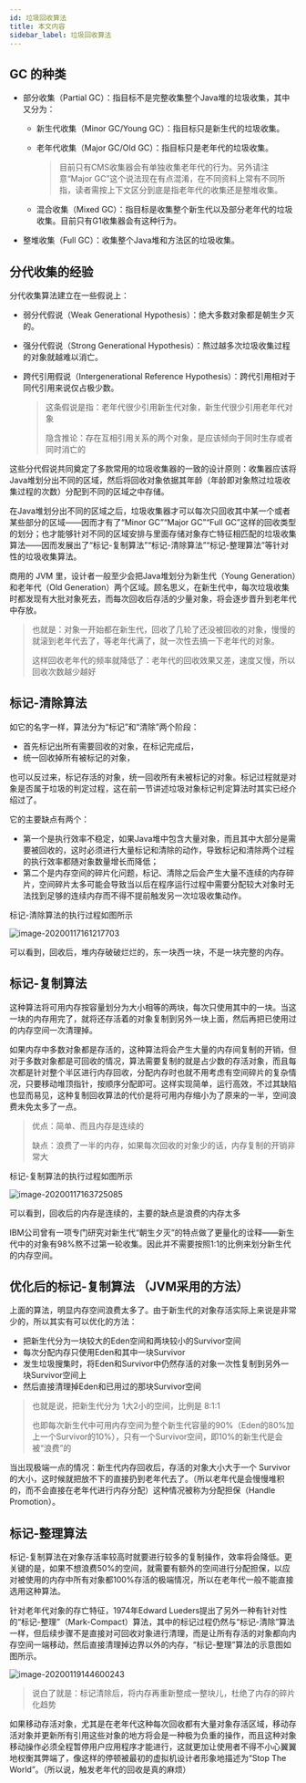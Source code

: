 ```yaml
---
id: 垃圾回收算法
title: 本文内容
sidebar_label: 垃圾回收算法
---
```




## GC 的种类

- 部分收集（Partial GC）：指目标不是完整收集整个Java堆的垃圾收集，其中又分为：

  - 新生代收集（Minor GC/Young GC）：指目标只是新生代的垃圾收集。

  - 老年代收集（Major GC/Old GC）：指目标只是老年代的垃圾收集。

    > 目前只有CMS收集器会有单独收集老年代的行为。另外请注意“Major GC”这个说法现在有点混淆，在不同资料上常有不同所指，读者需按上下文区分到底是指老年代的收集还是整堆收集。

  - 混合收集（Mixed GC）：指目标是收集整个新生代以及部分老年代的垃圾收集。目前只有G1收集器会有这种行为。

- 整堆收集（Full GC）：收集整个Java堆和方法区的垃圾收集。



## 分代收集的经验

分代收集算法建立在一些假说上：

- 弱分代假说（Weak Generational Hypothesis）：绝大多数对象都是朝生夕灭的。

- 强分代假说（Strong Generational Hypothesis）：熬过越多次垃圾收集过程的对象就越难以消亡。

- 跨代引用假说（Intergenerational Reference Hypothesis）：跨代引用相对于同代引用来说仅占极少数。

  > 这条假说是指：老年代很少引用新生代对象，新生代很少引用老年代对象
  >
  > 隐含推论：存在互相引用关系的两个对象，是应该倾向于同时生存或者同时消亡的

  

这些分代假说共同奠定了多款常用的垃圾收集器的一致的设计原则：收集器应该将Java堆划分出不同的区域，然后将回收对象依据其年龄（年龄即对象熬过垃圾收集过程的次数）分配到不同的区域之中存储。

在Java堆划分出不同的区域之后，垃圾收集器才可以每次只回收其中某一个或者某些部分的区域——因而才有了“Minor GC”“Major GC”“Full GC”这样的回收类型的划分；也才能够针对不同的区域安排与里面存储对象存亡特征相匹配的垃圾收集算法——因而发展出了“标记-复制算法”“标记-清除算法”“标记-整理算法”等针对性的垃圾收集算法。

商用的 JVM 里，设计者一般至少会把Java堆划分为新生代（Young Generation）和老年代（Old Generation）两个区域。顾名思义，在新生代中，每次垃圾收集时都发现有大批对象死去，而每次回收后存活的少量对象，将会逐步晋升到老年代中存放。

> 也就是：对象一开始都在新生代，回收了几轮了还没被回收的对象，慢慢的就滚到老年代去了，等老年代满了，就一次性去搞一下老年代的对象。
>
> 这样回收老年代的频率就降低了：老年代的回收效果又差，速度又慢，所以回收次数越少越好



## 标记-清除算法

如它的名字一样，算法分为“标记”和“清除”两个阶段：

- 首先标记出所有需要回收的对象，在标记完成后，
- 统一回收掉所有被标记的对象，

也可以反过来，标记存活的对象，统一回收所有未被标记的对象。标记过程就是对象是否属于垃圾的判定过程，这在前一节讲述垃圾对象标记判定算法时其实已经介绍过了。

它的主要缺点有两个：

- 第一个是执行效率不稳定，如果Java堆中包含大量对象，而且其中大部分是需要被回收的，这时必须进行大量标记和清除的动作，导致标记和清除两个过程的执行效率都随对象数量增长而降低；
- 第二个是内存空间的碎片化问题，标记、清除之后会产生大量不连续的内存碎片，空间碎片太多可能会导致当以后在程序运行过程中需要分配较大对象时无法找到足够的连续内存而不得不提前触发另一次垃圾收集动作。

标记-清除算法的执行过程如图所示

![image-20200117161217703](../assets/image-20200117161217703.png)

可以看到，回收后，堆内存破破烂烂的，东一块西一块，不是一块完整的内存。



## 标记-复制算法

这种算法将可用内存按容量划分为大小相等的两块，每次只使用其中的一块。当这一块的内存用完了，就将还存活着的对象复制到另外一块上面，然后再把已使用过的内存空间一次清理掉。

如果内存中多数对象都是存活的，这种算法将会产生大量的内存间复制的开销，但对于多数对象都是可回收的情况，算法需要复制的就是占少数的存活对象，而且每次都是针对整个半区进行内存回收，分配内存时也就不用考虑有空间碎片的复杂情况，只要移动堆顶指针，按顺序分配即可。这样实现简单，运行高效，不过其缺陷也显而易见，这种复制回收算法的代价是将可用内存缩小为了原来的一半，空间浪费未免太多了一点。

> 优点：简单、而且内存是连续的
>
> 缺点：浪费了一半的内存，如果每次回收的对象少的话，内存复制的开销非常大

标记-复制算法的执行过程如图所示

![image-20200117163725085](../assets/image-20200117163725085.png)

可以看到，回收后的内存是连续的，主要的缺点是浪费的内存太多

IBM公司曾有一项专门研究对新生代“朝生夕灭”的特点做了更量化的诠释——新生代中的对象有98%熬不过第一轮收集。因此并不需要按照1∶1的比例来划分新生代的内存空间。



## 优化后的标记-复制算法 （JVM采用的方法）

上面的算法，明显内存空间浪费太多了。由于新生代的对象存活实际上来说是非常少的，所以其实有可以优化的方法：

- 把新生代分为一块较大的Eden空间和两块较小的Survivor空间
- 每次分配内存只使用Eden和其中一块Survivor
- 发生垃圾搜集时，将Eden和Survivor中仍然存活的对象一次性复制到另外一块Survivor空间上
- 然后直接清理掉Eden和已用过的那块Survivor空间

> 也就是说，把新生代分为 1大2小的空间，比例是 8:1:1
>
> 也即每次新生代中可用内存空间为整个新生代容量的90%（Eden的80%加上一个Survivor的10%），只有一个Survivor空间，即10%的新生代是会被“浪费”的

当出现极端一点的情况：新生代内存回收后，存活的对象大小大于一个 Survivor 的大小，这时候就把放不下的直接扔到老年代去了。（所以老年代是会慢慢堆积的，而不会直接在老年代进行内存分配）这种情况被称为分配担保（Handle Promotion）。



## 标记-整理算法

标记-复制算法在对象存活率较高时就要进行较多的复制操作，效率将会降低。更关键的是，如果不想浪费50%的空间，就需要有额外的空间进行分配担保，以应对被使用的内存中所有对象都100%存活的极端情况，所以在老年代一般不能直接选用这种算法。

针对老年代对象的存亡特征，1974年Edward Lueders提出了另外一种有针对性的“标记-整理”（Mark-Compact）算法，其中的标记过程仍然与“标记-清除”算法一样，但后续步骤不是直接对可回收对象进行清理，而是让所有存活的对象都向内存空间一端移动，然后直接清理掉边界以外的内存，“标记-整理”算法的示意图如图所示。

![image-20200119144600243](../assets/image-20200119144600243.png)

> 说白了就是：标记清除后，将内存再重新整成一整块儿，杜绝了内存的碎片化趋势

如果移动存活对象，尤其是在老年代这种每次回收都有大量对象存活区域，移动存活对象并更新所有引用这些对象的地方将会是一种极为负重的操作，而且这种对象移动操作必须全程暂停用户应用程序才能进行，这就更加让使用者不得不小心翼翼地权衡其弊端了，像这样的停顿被最初的虚拟机设计者形象地描述为“Stop The World”。（所以说，触发老年代的回收是真的麻烦）

